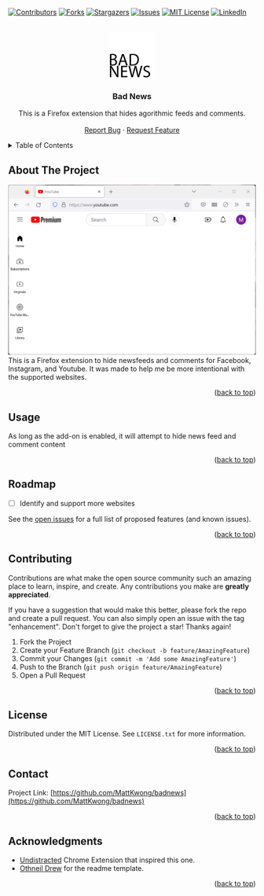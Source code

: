 <a name="readme-top"></a>

<!-- PROJECT SHIELDS -->
[![Contributors][contributors-shield]][contributors-url]
[![Forks][forks-shield]][forks-url]
[![Stargazers][stars-shield]][stars-url]
[![Issues][issues-shield]][issues-url]
[![MIT License][license-shield]][license-url]
[![LinkedIn][linkedin-shield]][linkedin-url]



<!-- PROJECT LOGO -->
<br />
<div align="center">
  <a href="https://github.com/MattKwong/badnews">
    <img src="icons/words-96.png" alt="Logo" width="96" height="96">
  </a>

<h3 align="center">Bad News</h3>

  <p align="center">
    This is a Firefox extension that hides agorithmic feeds and comments.
    <!-- <br />
    <a href="https://github.com/MattKwong/badnews"><strong>Explore the docs (TBD) »</strong></a> -->
    <br />
    <br />
    <!-- <a href="https://github.com/MattKwong/badnews">View Demo</a>
    · -->
    <a href="https://github.com/MattKwong/badnews/issues">Report Bug</a>
    ·
    <a href="https://github.com/MattKwong/badnews/issues">Request Feature</a>
  </p>
</div>



<!-- TABLE OF CONTENTS -->
<details>
  <summary>Table of Contents</summary>
  <ol>
    <!-- <li>
      <a href="#about-the-project">About The Project</a>
      <ul>
        <li><a href="#built-with">Built With</a></li>
      </ul>
    </li> -->
    <!-- <li>
      <a href="#getting-started">Getting Started</a>
      <ul>
        <li><a href="#prerequisites">Prerequisites</a></li>
        <li><a href="#installation">Installation</a></li>
      </ul>
    </li> -->
    <li><a href="#usage">Usage</a></li>
    <li><a href="#roadmap">Roadmap</a></li>
    <li><a href="#contributing">Contributing</a></li>
    <li><a href="#license">License</a></li>
    <li><a href="#contact">Contact</a></li>
    <li><a href="#acknowledgments">Acknowledgments</a></li>
  </ol>
</details>



<!-- ABOUT THE PROJECT -->
## About The Project

[![Product Name Screen Shot][product-screenshot]](https://youtube.com)
This is a Firefox extension to hide newsfeeds and comments for Facebook, Instagram, and Youtube. It was made to help me be more intentional with the supported websites.

<p align="right">(<a href="#readme-top">back to top</a>)</p>



<!-- ### Built With

* [![Next][Next.js]][Next-url]
* [![React][React.js]][React-url]
* [![Vue][Vue.js]][Vue-url]
* [![Angular][Angular.io]][Angular-url]
* [![Svelte][Svelte.dev]][Svelte-url]
* [![Laravel][Laravel.com]][Laravel-url]
* [![Bootstrap][Bootstrap.com]][Bootstrap-url]
* [![JQuery][JQuery.com]][JQuery-url]

<p align="right">(<a href="#readme-top">back to top</a>)</p> -->



<!-- GETTING STARTED -->
<!-- ## Getting Started

This is an example of how you may give instructions on setting up your project locally.
To get a local copy up and running follow these simple example steps.

### Prerequisites

This is an example of how to list things you need to use the software and how to install them.
* npm
  ```sh
  npm install npm@latest -g
  ```

### Installation

1. Get a free API Key at [https://example.com](https://example.com)
2. Clone the repo
   ```sh
   git clone https://github.com/MattKwong/badnews.git
   ```
3. Install NPM packages
   ```sh
   npm install
   ```
4. Enter your API in `config.js`
   ```js
   const API_KEY = 'ENTER YOUR API';
   ```

<p align="right">(<a href="#readme-top">back to top</a>)</p> -->



<!-- USAGE EXAMPLES -->
## Usage

As long as the add-on is enabled, it will attempt to hide news feed and comment content

<!-- _For more examples, please refer to the [Documentation](https://example.com)_ -->

<p align="right">(<a href="#readme-top">back to top</a>)</p>



<!-- ROADMAP -->
## Roadmap

- [ ] Identify and support more websites
<!-- - [ ] Feature 2
- [ ] Feature 3
    - [ ] Nested Feature -->

See the [open issues](https://github.com/MattKwong/badnews/issues) for a full list of proposed features (and known issues).

<p align="right">(<a href="#readme-top">back to top</a>)</p>



<!-- CONTRIBUTING -->
## Contributing

Contributions are what make the open source community such an amazing place to learn, inspire, and create. Any contributions you make are **greatly appreciated**.

If you have a suggestion that would make this better, please fork the repo and create a pull request. You can also simply open an issue with the tag "enhancement".
Don't forget to give the project a star! Thanks again!

1. Fork the Project
2. Create your Feature Branch (`git checkout -b feature/AmazingFeature`)
3. Commit your Changes (`git commit -m 'Add some AmazingFeature'`)
4. Push to the Branch (`git push origin feature/AmazingFeature`)
5. Open a Pull Request

<p align="right">(<a href="#readme-top">back to top</a>)</p>



<!-- LICENSE -->
## License

Distributed under the MIT License. See `LICENSE.txt` for more information.

<p align="right">(<a href="#readme-top">back to top</a>)</p>



<!-- CONTACT -->
## Contact

<!-- Your Name - email@email_client.com -->

Project Link: [https://github.com/MattKwong/badnews](https://github.com/MattKwong/badnews)

<p align="right">(<a href="#readme-top">back to top</a>)</p>



<!-- ACKNOWLEDGMENTS -->
## Acknowledgments

* [Undistracted](https://www.undistracted.app/) Chrome Extension that inspired this one.
* [Othneil Drew](https://github.com/othneildrew/Best-README-Template) for the readme template.

<p align="right">(<a href="#readme-top">back to top</a>)</p>



<!-- MARKDOWN LINKS & IMAGES -->
<!-- https://www.markdownguide.org/basic-syntax/#reference-style-links -->
[contributors-shield]: https://img.shields.io/github/contributors/MattKwong/badnews.svg?style=for-the-badge
[contributors-url]: https://github.com/MattKwong/badnews/graphs/contributors
[forks-shield]: https://img.shields.io/github/forks/MattKwong/badnews.svg?style=for-the-badge
[forks-url]: https://github.com/MattKwong/badnews/network/members
[stars-shield]: https://img.shields.io/github/stars/MattKwong/badnews.svg?style=for-the-badge
[stars-url]: https://github.com/MattKwong/badnews/stargazers
[issues-shield]: https://img.shields.io/github/issues/MattKwong/badnews.svg?style=for-the-badge
[issues-url]: https://github.com/MattKwong/badnews/issues
[license-shield]: https://img.shields.io/github/license/MattKwong/badnews.svg?style=for-the-badge
[license-url]: https://github.com/MattKwong/badnews/blob/main/LICENSE
[linkedin-shield]: https://img.shields.io/badge/-LinkedIn-black.svg?style=for-the-badge&logo=linkedin&colorB=555
[linkedin-url]: https://linkedin.com/in/kwongmatthew
[product-screenshot]: sample.png
